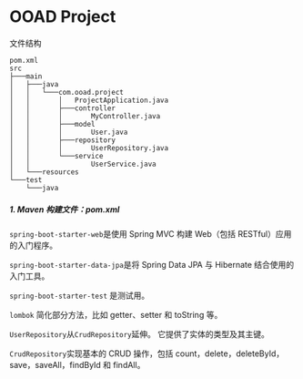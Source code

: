 # OOAD Project

文件结构



```
pom.xml
src
├───main
│   ├───java
│   │   └───com.ooad.project
│   │       │   ProjectApplication.java
│   │       ├───controller
│   │       │       MyController.java
│   │       ├───model
│   │       │       User.java
│   │       ├───repository
│   │       │       UserRepository.java
│   │       └───service
│   │               UserService.java
│   └───resources
└───test
    └───java
```



##### 1. Maven 构建文件：pom.xml

`spring-boot-starter-web`是使用 Spring MVC 构建 Web（包括 RESTful）应用的入门程序。

`spring-boot-starter-data-jpa`是将 Spring Data JPA 与 Hibernate 结合使用的入门工具。

`spring-boot-starter-test` 是测试用。

`lombok` 简化部分方法，比如 getter、setter 和 toString 等。



`UserRepository`从`CrudRepository`延伸。 它提供了实体的类型及其主键。





`CrudRepository`实现基本的 CRUD 操作，包括 count，delete，deleteById，save，saveAll，findById 和 findAll。





